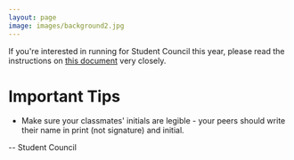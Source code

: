 ```yaml
---
layout: page
image: images/background2.jpg
---
```

If you're interested in running for Student Council this year, please read the instructions on [this document](https://lasastuco.com/images/2022ElectionRules.pdf) very closely.

# Important Tips
- Make sure your classmates' initials are legible - your peers should write their name in print (not signature) and initial.

-- Student Council
